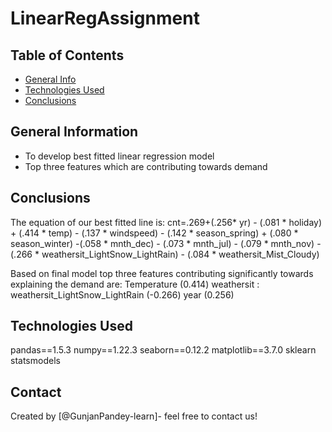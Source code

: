 # LinearRegAssignment

## Table of Contents
* [General Info](#general-information)
* [Technologies Used](#technologies-used)
* [Conclusions](#conclusions)

## General Information
- To develop best fitted linear regression model
- Top three features which are contributing towards demand

## Conclusions
  The equation of our best fitted line is: cnt=.269+(.256* yr) - (.081 * holiday) + (.414 * temp) - (.137 * windspeed) - (.142 * season_spring) + (.080 * season_winter) -(.058 * mnth_dec) - (.073 * mnth_jul) - (.079 * mnth_nov) - (.266 * weathersit_LightSnow_LightRain) - (.084 * weathersit_Mist_Cloudy)
  
  Based on final model top three features contributing significantly towards explaining the demand are: Temperature (0.414) weathersit : weathersit_LightSnow_LightRain (-0.266) year (0.256)

## Technologies Used

pandas==1.5.3
numpy==1.22.3
seaborn==0.12.2
matplotlib==3.7.0
sklearn
statsmodels

## Contact
Created by [@GunjanPandey-learn]- feel free to contact us!
